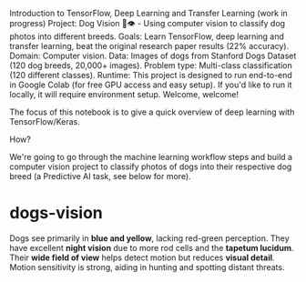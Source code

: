 Introduction to TensorFlow, Deep Learning and Transfer Learning (work in progress)
Project: Dog Vision 🐶👁 - Using computer vision to classify dog photos into different breeds.
Goals: Learn TensorFlow, deep learning and transfer learning, beat the original research paper results (22% accuracy).
Domain: Computer vision.
Data: Images of dogs from Stanford Dogs Dataset (120 dog breeds, 20,000+ images).
Problem type: Multi-class classification (120 different classes).
Runtime: This project is designed to run end-to-end in Google Colab (for free GPU access and easy setup). If you'd like to run it locally, it will require environment setup.
Welcome, welcome!

The focus of this notebook is to give a quick overview of deep learning with TensorFlow/Keras.

How?

We're going to go through the machine learning workflow steps and build a computer vision project to classify photos of dogs into their respective dog breed (a Predictive AI task, see below for more).







# dogs-vision
Dogs see primarily in **blue and yellow**, lacking red-green perception. They have excellent **night vision** due to more rod cells and the **tapetum lucidum**. Their **wide field of view** helps detect motion but reduces **visual detail**. Motion sensitivity is strong, aiding in hunting and spotting distant threats.
